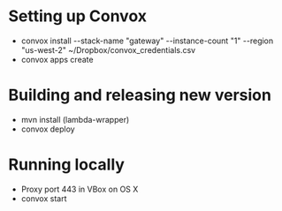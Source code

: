 # Setting up Convox 
- convox install --stack-name "gateway" --instance-count "1" --region "us-west-2" ~/Dropbox/convox_credentials.csv
- convox apps create

# Building and releasing new version
- mvn install (lambda-wrapper)
- convox deploy

# Running locally
- Proxy port 443 in VBox on OS X
- convox start
